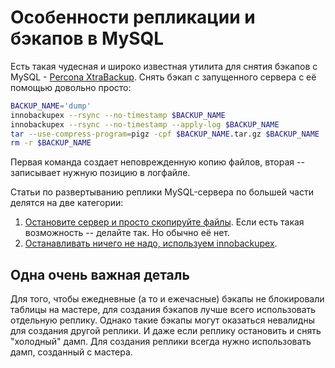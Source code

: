# Особенности репликации и бэкапов в MySQL

Есть такая чудесная и широко известная утилита для снятия бэкапов с MySQL - [Percona XtraBackup](https://www.percona.com/software/mysql-database/percona-xtrabackup). Снять бэкап с запущенного сервера с её помощью довольно просто:

```bash
BACKUP_NAME='dump'
innobackupex --rsync --no-timestamp $BACKUP_NAME
innobackupex --rsync --no-timestamp --apply-log $BACKUP_NAME
tar --use-compress-program=pigz -cpf $BACKUP_NAME.tar.gz $BACKUP_NAME
rm -r $BACKUP_NAME
```

Первая команда создает неповрежденную копию файлов, вторая -- записывает нужную позицию в логфайле.

Статьи по развертыванию реплики MySQL-сервера по большей части делятся на две категории:
1. [Остановите сервер и просто скопируйте файлы](https://ruhighload.com/post/Как+настроить+MySQL+Master-Slave+репликацию). Если есть такая возможность -- делайте так. Но обычно её нет.
2. [Останавливать ничего не надо, используем innobackupex](https://ruhighload.com/post/Репликация+без+простоя).

## Одна очень важная деталь

Для того, чтобы ежедневные (а то и ежечасные) бэкапы не блокировали таблицы на мастере, для создания бэкапов лучше всего использовать отдельную реплику. Однако такие бэкапы могут оказаться невалидны для создания другой реплики. И даже если реплику остановить и снять "холодный" дамп. Для создания реплики всегда нужно использовать дамп, созданный с мастера.
